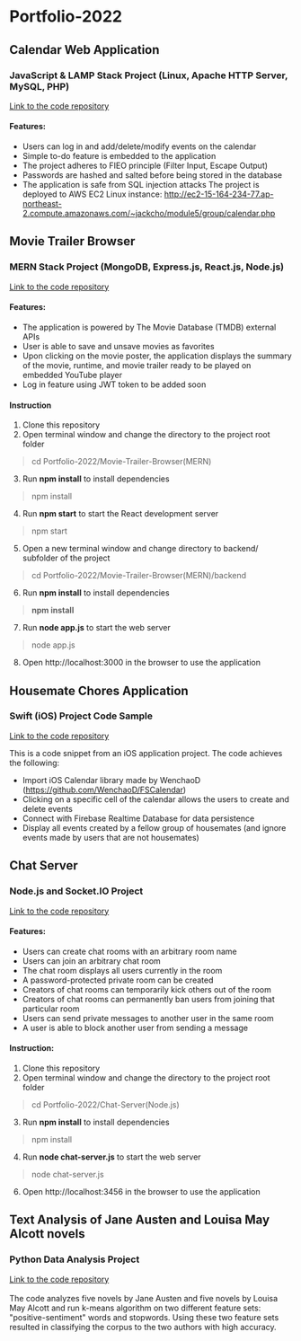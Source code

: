 # Portfolio-2022

## Calendar Web Application 
### JavaScript & LAMP Stack Project (Linux, Apache HTTP Server, MySQL, PHP)
[Link to the code repository](https://github.com/jackcho0301/Portfolio-2022/tree/master/Calendar(LAMP))
#### Features:
- Users can log in and add/delete/modify events on the calendar
- Simple to-do feature is embedded to the application
- The project adheres to FIEO principle (Filter Input, Escape Output)
- Passwords are hashed and salted before being stored in the database
- The application is safe from SQL injection attacks
The project is deployed to AWS EC2 Linux instance: http://ec2-15-164-234-77.ap-northeast-2.compute.amazonaws.com/~jackcho/module5/group/calendar.php


## Movie Trailer Browser
### MERN Stack Project (MongoDB, Express.js, React.js, Node.js)
[Link to the code repository](https://github.com/jackcho0301/Portfolio-2022/tree/master/Movie-Trailer-Browser(MERN))
#### Features:
- The application is powered by The Movie Database (TMDB) external APIs
- User is able to save and unsave movies as favorites
- Upon clicking on the movie poster, the application displays the summary of the movie, runtime, and movie trailer ready to be played on embedded YouTube player 
- Log in feature using JWT token to be added soon

#### Instruction
1. Clone this repository
2. Open terminal window and change the directory to the project root folder 
> cd Portfolio-2022/Movie-Trailer-Browser(MERN)
3. Run **npm install** to install dependencies
> npm install
4. Run **npm start** to start the React development server
> npm start
5. Open a new terminal window and change directory to backend/ subfolder of the project
> cd Portfolio-2022/Movie-Trailer-Browser(MERN)/backend
6. Run **npm install** to install dependencies
> **npm install**
7. Run **node app.js** to start the web server
> node app.js
8. Open http://localhost:3000 in the browser to use the application


## Housemate Chores Application
### Swift (iOS) Project Code Sample
[Link to the code repository](https://github.com/jackcho0301/Portfolio-2022/tree/master/Housemate-Chores-App(Swift))

This is a code snippet from an iOS application project. The code achieves the following:
- Import iOS Calendar library made by WenchaoD (https://github.com/WenchaoD/FSCalendar)
- Clicking on a specific cell of the calendar allows the users to create and delete events
- Connect with Firebase Realtime Database for data persistence
- Display all events created by a fellow group of housemates (and ignore events made by users that are not housemates)



## Chat Server
### Node.js and Socket.IO Project
[Link to the code repository](https://github.com/jackcho0301/Portfolio-2022/tree/master/Chat-Server(Node.js))
#### Features:
- Users can create chat rooms with an arbitrary room name
- Users can join an arbitrary chat room
- The chat room displays all users currently in the room
- A password-protected private room can be created
- Creators of chat rooms can temporarily kick others out of the room
- Creators of chat rooms can permanently ban users from joining that particular room
- Users can send private messages to another user in the same room 
- A user is able to block another user from sending a message

#### Instruction:
1. Clone this repository
2. Open terminal window and change the directory to the project root folder 
> cd Portfolio-2022/Chat-Server(Node.js)
3. Run **npm install** to install dependencies
> npm install
4. Run **node chat-server.js** to start the web server
> node chat-server.js
6. Open http://localhost:3456 in the browser to use the application



## Text Analysis of Jane Austen and Louisa May Alcott novels
### Python Data Analysis Project
[Link to the code repository](https://github.com/jackcho0301/Portfolio-2022/tree/master/Text-Analysis(Python)) <br> <br>
The code analyzes five novels by Jane Austen and five novels by Louisa May Alcott and run k-means algorithm on two different feature sets: "positive-sentiment" words and stopwords. Using these two feature sets resulted in classifying the corpus to the two authors with high accuracy.

